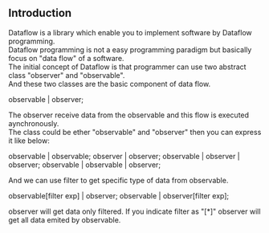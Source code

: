 Introduction
------------

Dataflow is a library which enable you to implement software by Dataflow programming.  
Dataflow programming is not a easy programming paradigm but basically focus on "data flow" of a software.  
The initial concept of Dataflow is that programmer can use two abstract class "observer" and "observable".  
And these two classes are the basic component of data flow.  

observable | observer;

The observer receive data from the observable and this flow is executed aynchronously.  
The class could be ether "observable" and "observer" then you can express it like below:  

observable | observable;
observer | observer;
observable | observer | observer;
observable | observable | observer;

And we can use filter to get specific type of data from observable.

observable[filter exp] | observer;
observable | observer[filter exp];

observer will get data only filtered. If you indicate filter as "[\*]" observer will get all data emited by observable.
